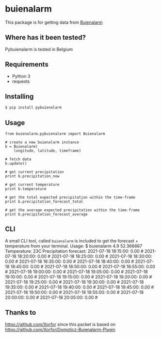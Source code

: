 # buienalarm
This package is for getting data from [Buienalarm](https://www.buienalarm.nl/antwerpen-vlaanderen-belgi%C3%AB/51.2211,4.39971)

## Where has it been tested?
Pybuienalarm is tested in Belgium

## Requirements
 * Python 3
 * requests
 
## Installing
```bash
$ pip install pybuienalarm
```

## Usage
    from buienalarm.pybuienalarm import Buienalarm
    
    # create a new buienalarm instance
    b = Buienalarm(
        longitude, latitude, timeframe)

    # fetch data
    b.update()
    
    # get current precipitation
    print b.precipitation_now
    
    # get current temperature
    print b.temperature
    
    # get the total expected precipitation within the time-frame
    print b.precipitation_forecast_total
    
    # get the average expected precipitation within the time-frame
    print b.precipitation_forecast_average


## CLI
A small CLI tool, called `buienalarm` is included to get the forecast + temperature from your terminal. Usage:
    $ buienalarm 4.9 52.366667
    Temperature: 23C
    Precipitation forecast:
    2021-07-18 18:15:00: 0.00 #
    2021-07-18 18:20:00: 0.00 #
    2021-07-18 18:25:00: 0.00 #
    2021-07-18 18:30:00: 0.00 #
    2021-07-18 18:35:00: 0.00 #
    2021-07-18 18:40:00: 0.00 #
    2021-07-18 18:45:00: 0.00 #
    2021-07-18 18:50:00: 0.00 #
    2021-07-18 18:55:00: 0.00 #
    2021-07-18 19:00:00: 0.00 #
    2021-07-18 19:05:00: 0.00 #
    2021-07-18 19:10:00: 0.00 #
    2021-07-18 19:15:00: 0.00 #
    2021-07-18 19:20:00: 0.00 #
    2021-07-18 19:25:00: 0.00 #
    2021-07-18 19:30:00: 0.00 #
    2021-07-18 19:35:00: 0.00 #
    2021-07-18 19:40:00: 0.00 #
    2021-07-18 19:45:00: 0.00 #
    2021-07-18 19:50:00: 0.00 #
    2021-07-18 19:55:00: 0.00 #
    2021-07-18 20:00:00: 0.00 #
    2021-07-18 20:05:00: 0.00 #


## Thanks to
https://github.com/Xorfor since this packet is based on https://github.com/Xorfor/Domoticz-Buienalarm-Plugin
